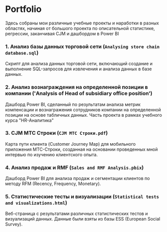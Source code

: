 # Portfolio
Здесь собраны мои различные учебные проекты и наработки в разных областях, начиная от большого проекта по описательной статистике, регрессии, заканчивая CJM и дашбордом в Power BI
### 1. Анализ базы данных торговой сети (`Analysing store chain database.sql`)
Скрипт для анализа данных торговой сети, включающий создание и выполнение SQL-запросов для извлечения и анализа данных в базе данных.
### 2. Анализ вознаграждения на определенной позиции в компании ('Analysis of Head of subsidiary office position')
Дашборд Power BI, сделанный по результатам анализа метрик компенсации и вознагражения сотрудников компании на определенной позиции на основе табличных данных. Часть проекта в рамках учебного курса "HR-Аналитика"
### 3. CJM MTC Строки (`CJM MTC Строки.pdf`)
Карта пути клиента (Customer Journey Map) для мобильного приложения МТС-Строки, созданная на основании проведенных мной интервью по изучению клиентского опыта.
### 4. Анализ продаж и RMF (`Sales and RMF Analysis.pbix`)
Дашборд Power BI для анализа продаж и сегментации клиентов по методу RFM (Recency, Frequency, Monetary).
### 5. Статистические тесты и визуализации (`Statistical tests and visualizations.html`)
Веб-страница с результатами различных статистических тестов и визуализаций данных. Данные были взяты из базы ESS (European Social Survey).
